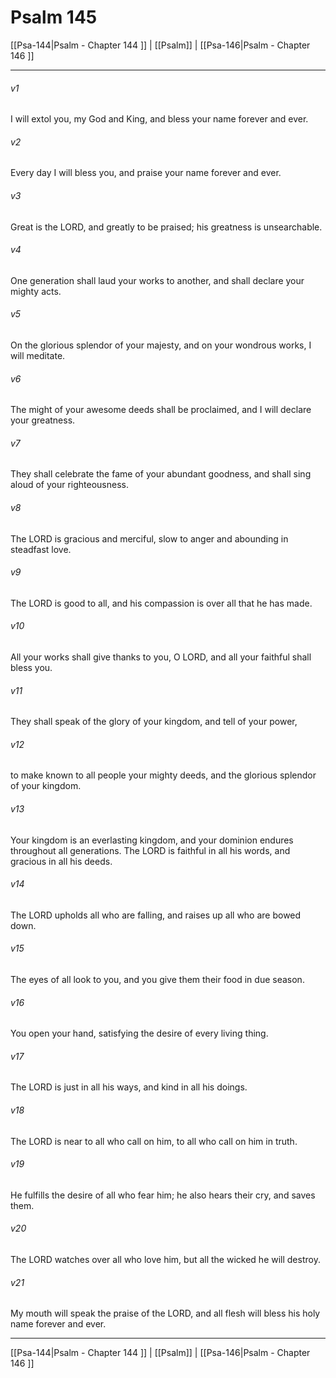 # Psalm 145

[[Psa-144|Psalm - Chapter 144 ]] | [[Psalm]] | [[Psa-146|Psalm - Chapter 146 ]]
***

###### v1
I will extol you, my God and King, and bless your name forever and ever.
###### v2
Every day I will bless you, and praise your name forever and ever.
###### v3
Great is the LORD, and greatly to be praised; his greatness is unsearchable.
###### v4
One generation shall laud your works to another, and shall declare your mighty acts.
###### v5
On the glorious splendor of your majesty, and on your wondrous works, I will meditate.
###### v6
The might of your awesome deeds shall be proclaimed, and I will declare your greatness.
###### v7
They shall celebrate the fame of your abundant goodness, and shall sing aloud of your righteousness.
###### v8
The LORD is gracious and merciful, slow to anger and abounding in steadfast love.
###### v9
The LORD is good to all, and his compassion is over all that he has made.
###### v10
All your works shall give thanks to you, O LORD, and all your faithful shall bless you.
###### v11
They shall speak of the glory of your kingdom, and tell of your power,
###### v12
to make known to all people your mighty deeds, and the glorious splendor of your kingdom.
###### v13
Your kingdom is an everlasting kingdom, and your dominion endures throughout all generations. The LORD is faithful in all his words, and gracious in all his deeds.
###### v14
The LORD upholds all who are falling, and raises up all who are bowed down.
###### v15
The eyes of all look to you, and you give them their food in due season.
###### v16
You open your hand, satisfying the desire of every living thing.
###### v17
The LORD is just in all his ways, and kind in all his doings.
###### v18
The LORD is near to all who call on him, to all who call on him in truth.
###### v19
He fulfills the desire of all who fear him; he also hears their cry, and saves them.
###### v20
The LORD watches over all who love him, but all the wicked he will destroy.
###### v21
My mouth will speak the praise of the LORD, and all flesh will bless his holy name forever and ever.

***

[[Psa-144|Psalm - Chapter 144 ]] | [[Psalm]] | [[Psa-146|Psalm - Chapter 146 ]]
